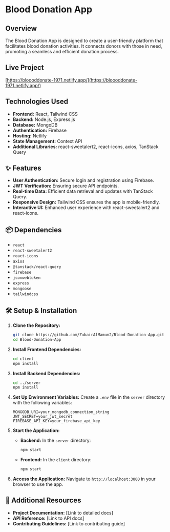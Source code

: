 # Blood Donation App


## Overview
The Blood Donation App is designed to create a user-friendly platform that facilitates blood donation activities. It connects donors with those in need, promoting a seamless and efficient donation process.

## Live Project
[https://bloooddonate-1971.netlify.app/](https://bloooddonate-1971.netlify.app/)

## Technologies Used
- **Frontend:** React, Tailwind CSS
- **Backend:** Node.js, Express.js
- **Database:** MongoDB
- **Authentication:** Firebase
- **Hosting:** Netlify
- **State Management:** Context API
- **Additional Libraries:** react-sweetalert2, react-icons, axios, TanStack Query

## ✨ Features
- **User Authentication:** Secure login and registration using Firebase.
- **JWT Verification:** Ensuring secure API endpoints.
- **Real-time Data:** Efficient data retrieval and updates with TanStack Query.
- **Responsive Design:** Tailwind CSS ensures the app is mobile-friendly.
- **Interactive UI:** Enhanced user experience with react-sweetalert2 and react-icons.

## 📦 Dependencies
- `react`
- `react-sweetalert2`
- `react-icons`
- `axios`
- `@tanstack/react-query`
- `firebase`
- `jsonwebtoken`
- `express`
- `mongoose`
- `tailwindcss`

## 🛠 Setup & Installation
1. **Clone the Repository:**
   ```sh
   git clone https://github.com/ZubairAlMamun2/Blood-Donation-App.git
   cd Blood-Donation-App
   ```

2. **Install Frontend Dependencies:**
   ```sh
   cd client
   npm install
   ```

3. **Install Backend Dependencies:**
   ```sh
   cd ../server
   npm install
   ```

4. **Set Up Environment Variables:**
   Create a `.env` file in the `server` directory with the following variables:
   ```env
   MONGODB_URI=your_mongodb_connection_string
   JWT_SECRET=your_jwt_secret
   FIREBASE_API_KEY=your_firebase_api_key
   ```

5. **Start the Application:**
   - **Backend:** In the `server` directory:
     ```sh
     npm start
     ```
   - **Frontend:** In the `client` directory:
     ```sh
     npm start
     ```

6. **Access the Application:**
   Navigate to `http://localhost:3000` in your browser to use the app.

## 📄 Additional Resources
- **Project Documentation:** [Link to detailed docs]
- **API Reference:** [Link to API docs]
- **Contributing Guidelines:** [Link to contributing guide]
